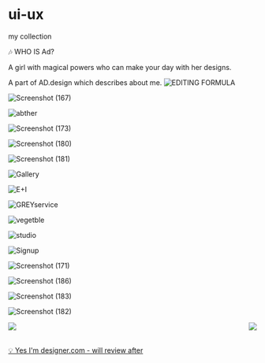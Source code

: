 # ui-ux
my collection

🎶 WHO IS Ad?

A girl with magical powers who can make your day with her designs.

A part of AD.design which describes about me.
![EDITING FORMULA](https://user-images.githubusercontent.com/90051406/209541734-0736039f-7c1c-4f23-bb74-6e4722dc073b.png)

![Screenshot (167)](https://user-images.githubusercontent.com/90051406/209538701-361c6ae0-a8f9-4e4c-bf33-ed3f1e43df10.png)

![abther](https://user-images.githubusercontent.com/90051406/209538166-4a4d1ce6-65d2-4fd0-a8f0-499eb0dac673.png)

![Screenshot (173)](https://user-images.githubusercontent.com/90051406/209538058-c06e6a0d-5357-407f-89ed-0fef1e04290e.png)

![Screenshot (180)](https://user-images.githubusercontent.com/90051406/209538443-fd52434e-084b-4ef6-a564-71cf4a67515b.png)

![Screenshot (181)](https://user-images.githubusercontent.com/90051406/209538587-343ff96f-1be7-43ab-9062-130db3ab9351.png)

![Gallery](https://user-images.githubusercontent.com/90051406/209537983-0f48d72f-0544-4c6d-9d0e-a05f9113a75a.png)

![E+I](https://user-images.githubusercontent.com/90051406/209537909-db8e2e01-e094-45c1-ada2-7c106ac93701.png)

![GREYservice](https://user-images.githubusercontent.com/90051406/209539882-a4f63947-33f3-4a23-8727-9d3003faee9c.png)

![vegetble](https://user-images.githubusercontent.com/90051406/209537434-0aa9393e-2be8-4bed-b766-37325dab735e.png)

![studio](https://user-images.githubusercontent.com/90051406/209537397-1f2c3f36-d022-4982-84db-82033118c58c.png)

![Signup](https://user-images.githubusercontent.com/90051406/209537261-50750b1a-55e2-4429-a80b-3e567246e904.png)

![Screenshot (171)](https://user-images.githubusercontent.com/90051406/209538906-bca1d41c-5bba-4a63-a2c9-68a38b805556.png)

![Screenshot (186)](https://user-images.githubusercontent.com/90051406/209539691-16924605-43f3-454a-ac7f-e1e1483e4fd1.png)


![Screenshot (183)](https://user-images.githubusercontent.com/90051406/209539259-6415abbd-8763-4ccc-9d8a-54aed36c9ad1.png)

![Screenshot (182)](https://user-images.githubusercontent.com/90051406/209538832-a4cc449e-5ddd-4fd0-9b0f-301b1f4e359d.png)

 
<img align="left" src="https://user-images.githubusercontent.com/90051406/209539992-b66874e6-4c80-4f74-ab7a-572e7069a059.png">
<img align="right" src="https://user-images.githubusercontent.com/90051406/209540416-9f7a9733-b438-460c-b888-ad0b097e4a00.png">


<br> <br>
<p><a href="https://yesimadesigner.com/blog/?utm_source=youtube.com&utm_medium=referral&utm_campaign=theory&utm_content=get-better-at-composition">💡 Yes I'm designer.com - will review after</a></p>
</br> 
